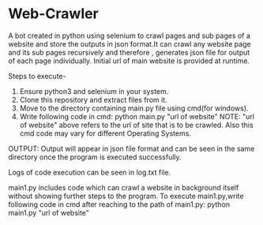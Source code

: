 # Web-Crawler
A bot created in python using selenium to crawl pages and sub pages of a website and store the outputs in json format.It can crawl any website page and its sub pages recursively and therefore , generates json file for output of each page individually. Initial url of main website is provided at runtime.

Steps to execute-
1. Ensure python3 and selenium in your system.
2. Clone this repository and extract files from it.
3. Move to the directory containing main.py file using cmd(for windows).
4. Write following code in cmd:
        python main.py "url of website"
   NOTE: "url of website" above refers to the url of site that is to be crawled.
   Also this cmd code may vary for different Operating Systems.

OUTPUT:
  Output will appear in json file format and can be seen in the same directory once the program is executed successfully.

Logs of code execution can be seen in log.txt file.
  
  main1.py includes code which can crawl a website in background itself without showing further steps to the program.
        To execute main1.py,write following code in cmd after reaching to the path of main1.py:
                        python main1.py "url of website"
